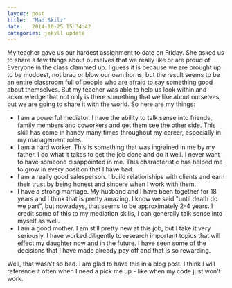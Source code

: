 ```yaml
---
layout: post
title:  "Mad Skilz"
date:   2014-10-25 15:34:42
categories: jekyll update
---
```


My teacher gave us our hardest assignment to date on Friday. She asked us to share a few things about ourselves that we really like or are proud of. Everyone in the class clammed up. I guess it is because we are brought up to be moddest, not brag or blow our own horns, but the result seems to be an entire classroom full of people who are afraid to say something good about themselves. But my teacher was able to help us look within and acknowledge that not only is there something that we like about ourselves, but we are going to share it with the world. So here are my things:

  * I am a powerful mediator. I have the ability to talk sense into friends, family members and coworkers and get them see the other side. This skill has come in handy many times throughout my career, especially in my management roles. 
  * I am a hard worker. This is something that was ingrained in me by my father. I do what it takes to get the job done and do it well. I never want to have someone disappointed in me. This characteristic has helped me to grow in every position that I have had. 
  * I am a really good salesperson. I build relationships with clients and earn their trust by being honest and sincere when I work with them. 
  * I have a strong marriage. My husband and I have been together for 18 years and I think that is pretty amazing. I know we said "until death do we part", but nowadays, that seems to be approximately 2-4 years. I credit some of this to my mediation skills, I can generally talk sense into myself as well.
  * I am a good mother. I am still pretty new at this job, but I take it very seriously. I have worked diligently to research important topics that will effect my daughter now and in the future. I have seen some of the decisions that I have made already pay off and that is so rewarding. 

Well, that wasn't so bad. I am glad to have this in a blog post. I think I will reference it often when I need a pick me up - like when my code just won't work.  



